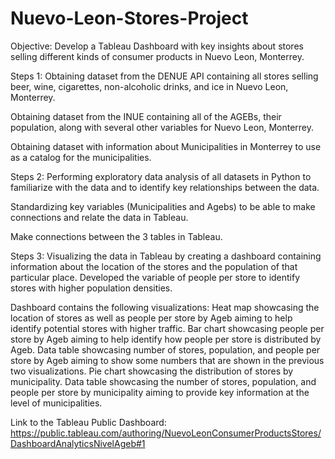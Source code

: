 # Nuevo-Leon-Stores-Project
Objective: Develop a Tableau Dashboard with key insights about stores selling different kinds of consumer products in Nuevo Leon, Monterrey. 

Steps 1:
Obtaining dataset from the DENUE API containing all stores selling beer, wine, cigarettes, non-alcoholic drinks, and ice in Nuevo Leon, Monterrey.

Obtaining dataset from the INUE containing all of the AGEBs, their population, along with several other variables for Nuevo Leon, Monterrey.

Obtaining dataset with information about Municipalities in Monterrey to use as a catalog for the municipalities.

Steps 2:
Performing exploratory data analysis of all datasets in Python to familiarize with the data and to identify key relationships between the data. 

Standardizing key variables (Municipalities and Agebs) to be able to make connections and relate the data in Tableau.

Make connections between the 3 tables in Tableau.

Steps 3:
Visualizing the data in Tableau by creating a dashboard containing information about the location of the stores and the population of that particular place. Developed the variable of people per store to identify stores with higher population densities.

Dashboard contains the following visualizations:
Heat map showcasing the location of stores as well as people per store by Ageb aiming to help identify potential stores with higher traffic.
Bar chart showcasing people per store by Ageb aiming to help identify how people per store is distributed by Ageb.
Data table showcasing number of stores, population, and people per store by Ageb aiming to show some numbers that are shown in the previous two visualizations.
Pie chart showcasing the distribution of stores by municipality.
Data table showcasing the number of stores, population, and people per store by municipality aiming to provide key information at the level of municipalities.

Link to the Tableau Public Dashboard: https://public.tableau.com/authoring/NuevoLeonConsumerProductsStores/DashboardAnalyticsNivelAgeb#1
